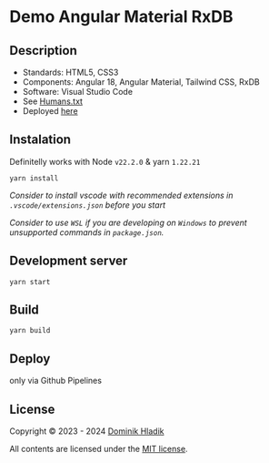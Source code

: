 # Demo Angular Material RxDB

## Description

- Standards: HTML5, CSS3
- Components: Angular 18, Angular Material, Tailwind CSS, RxDB
- Software: Visual Studio Code
- See [Humans.txt](https://celtian.github.io/demo-angular-material-rxdb/humans.txt)
- Deployed [here](https://celtian.github.io/demo-angular-material-rxdb/)

## Instalation

Definitelly works with Node `v22.2.0` & yarn `1.22.21`

```
yarn install
```

_Consider to install vscode with recommended extensions in `.vscode/extensions.json` before you start_

_Consider to use `WSL` if you are developing on `Windows` to prevent unsupported commands in `package.json`._

## Development server

```
yarn start
```

## Build

```
yarn build
```

## Deploy

only via Github Pipelines

## License

Copyright &copy; 2023 - 2024 [Dominik Hladik](https://github.com/Celtian)

All contents are licensed under the [MIT license].

[mit license]: LICENSE
